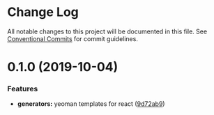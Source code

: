 # Change Log

All notable changes to this project will be documented in this file.
See [Conventional Commits](https://conventionalcommits.org) for commit guidelines.

# 0.1.0 (2019-10-04)


### Features

* **generators:** yeoman templates for react ([9d72ab9](https://github.com/dcai/common-packages/commit/9d72ab9))
